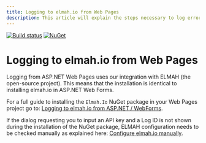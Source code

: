 ```yaml
---
title: Logging to elmah.io from Web Pages
description: This article will explain the steps necessary to log errors from ASP.NET Web Pages (razor) applications to elmah.io.
---
```


[![Build status](https://github.com/elmahio/elmah.io/workflows/build/badge.svg)](https://github.com/elmahio/elmah.io/actions?query=workflow%3Abuild)
[![NuGet](https://img.shields.io/nuget/v/Elmah.Io.svg)](https://www.nuget.org/packages/Elmah.Io)

# Logging to elmah.io from Web Pages

Logging from ASP.NET Web Pages uses our integration with ELMAH (the open-source project). This means that the installation is identical to installing elmah.io in ASP.NET Web Forms.

For a full guide to installing the `Elmah.Io` NuGet package in your Web Pages project go to: [Logging to elmah.io from ASP.NET / WebForms](/logging-to-elmah-io-from-elmah/).

If the dialog requesting you to input an API key and a Log ID is not shown during the installation of the NuGet package, ELMAH configuration needs to be checked manually as explained here: [Configure elmah.io manually](/configure-elmah-io-manually/).